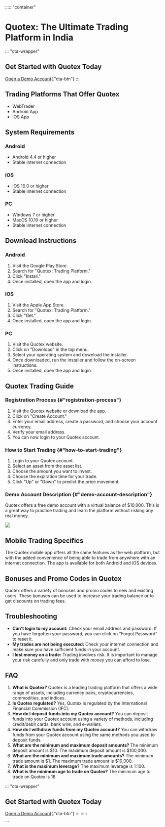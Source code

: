 ::::: \"container\"
# Quotex: The Ultimate Trading Platform in India

::: \"cta-wrapper\"
## Get Started with Quotex Today

[Open a Demo
Account](\%22https://traff.sbs/brokerqxsignup\%22){."cta-btn"}
:::

## Trading Platforms That Offer Quotex

-   WebTrader
-   Android App
-   iOS App

## System Requirements

### Android

-   Android 4.4 or higher
-   Stable internet connection

### iOS

-   iOS 10.0 or higher
-   Stable internet connection

### PC

-   Windows 7 or higher
-   MacOS 10.10 or higher
-   Stable internet connection

## Download Instructions

### Android

1.  Visit the Google Play Store.
2.  Search for "Quotex: Trading Platform."
3.  Click "Install."
4.  Once installed, open the app and login.

### iOS

1.  Visit the Apple App Store.
2.  Search for "Quotex: Trading Platform."
3.  Click "Get."
4.  Once installed, open the app and login.

### PC

1.  Visit the Quotex website.
2.  Click on "Download" in the top menu.
3.  Select your operating system and download the installer.
4.  Once downloaded, run the installer and follow the on-screen
    instructions.
5.  Once installed, open the app and login.

## Quotex Trading Guide

### Registration Process {#"registration-process"}

1.  Visit the Quotex website or download the app.
2.  Click on "Create Account."
3.  Enter your email address, create a password, and choose your account
    currency.
4.  Verify your email address.
5.  You can now login to your Quotex account.

### How to Start Trading {#"how-to-start-trading"}

1.  Login to your Quotex account.
2.  Select an asset from the asset list.
3.  Choose the amount you want to invest.
4.  Choose the expiration time for your trade.
5.  Click "Up" or "Down" to predict the price movement.

### Demo Account Description {#"demo-account-description"}

Quotex offers a free demo account with a virtual balance of \$10,000.
This is a great way to practice trading and learn the platform without
risking any real money.

[![](https://static.quotex.io/files/12_en/300_250.jpg)](https://traff.sbs/brokerqxlid)

## Mobile Trading Specifics

The Quotex mobile app offers all the same features as the web platform,
but with the added convenience of being able to trade from anywhere with
an internet connection. The app is available for both Android and iOS
devices.

## Bonuses and Promo Codes in Quotex

Quotex offers a variety of bonuses and promo codes to new and existing
users. These bonuses can be used to increase your trading balance or to
get discounts on trading fees.

## Troubleshooting

-   **Can\'t login to my account:** Check your email address and
    password. If you have forgotten your password, you can click on
    "Forgot Password" to reset it.
-   **My trades are not being executed:** Check your internet connection
    and make sure you have sufficient funds in your account.
-   **I lost money on a trade:** Trading involves risk. It is important
    to manage your risk carefully and only trade with money you can
    afford to lose.

## FAQ

1.  **What is Quotex?** Quotex is a leading trading platform that offers
    a wide range of assets, including currency pairs, cryptocurrencies,
    commodities, and indices.
2.  **Is Quotex regulated?** Yes, Quotex is regulated by the
    International Financial Commission (IFC).
3.  **How do I deposit funds into my Quotex account?** You can deposit
    funds into your Quotex account using a variety of methods, including
    credit/debit cards, bank wire, and e-wallets.
4.  **How do I withdraw funds from my Quotex account?** You can withdraw
    funds from your Quotex account using the same methods you used to
    deposit funds.
5.  **What are the minimum and maximum deposit amounts?** The minimum
    deposit amount is \$10. The maximum deposit amount is \$100,000.
6.  **What are the minimum and maximum trade amounts?** The minimum
    trade amount is \$1. The maximum trade amount is \$10,000.
7.  **What is the maximum leverage?** The maximum leverage is 1:100.
8.  **What is the minimum age to trade on Quotex?** The minimum age to
    trade on Quotex is 18.

::: \"cta-wrapper\"
## Get Started with Quotex Today

[Open a Demo
Account](\%22https://traff.sbs/brokerqxsignup\%22){."cta-btn"}
:::
:::::

\`\`\`

